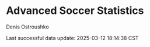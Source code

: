 # Advanced Soccer Statistics
Denis Ostroushko

<!-- gfm -->

Last successful data update: 2025-03-12 18:14:38 CST
